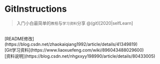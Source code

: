 # GitInstructions
>入门小白最简单的`教程`与`学习资料`分享
@(git)[2020|selfLearn]
<br>
[README修改](https://blog.csdn.net/zhaokaiqiang1992/article/details/41349819)
<br>
[Git学习资料](https://www.liaoxuefeng.com/wiki/896043488029600)
<br>
[资料说明](https://blog.csdn.net/nhgxxyy198990/article/details/80433005)
